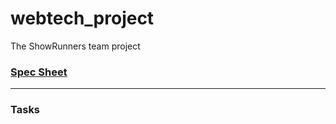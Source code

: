 # webtech_project
The ShowRunners team project

### [Spec Sheet](https://docs.google.com/document/d/18-_wezqPLCxKlXCEETCBCXGIuGp6XRPnXejY0QO-64s/edit)
---
### Tasks




